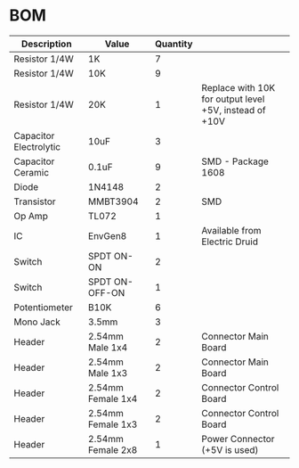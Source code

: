 # BOM

| Description | Value | Quantity | |
| --- | --- | --- | --- |
| Resistor 1/4W | 1K | 7| |
| Resistor 1/4W | 10K | 9 | |
| Resistor 1/4W | 20K | 1 | Replace with 10K for output level +5V, instead of +10V |
| Capacitor Electrolytic | 10uF | 3 | |
| Capacitor Ceramic | 0.1uF | 9 | SMD - Package 1608 |
| Diode | 1N4148 | 2 | |
| Transistor | MMBT3904 | 2 | SMD |
| Op Amp | TL072 | 1 | |
| IC | EnvGen8 | 1 | Available from Electric Druid |
| Switch | SPDT ON-ON | 2 | |
| Switch | SPDT ON-OFF-ON | 1 | |
| Potentiometer | B10K | 6 | |
| Mono Jack | 3.5mm | 3 | |
| Header | 2.54mm Male 1x4 | 2 | Connector Main Board |
| Header | 2.54mm Male 1x3 | 2 | Connector Main Board |
| Header | 2.54mm Female 1x4 | 2 | Connector Control Board |
| Header | 2.54mm Female 1x3 | 2 | Connector Control Board |
| Header | 2.54mm Female 2x8 | 1 | Power Connector (+5V is used) |
